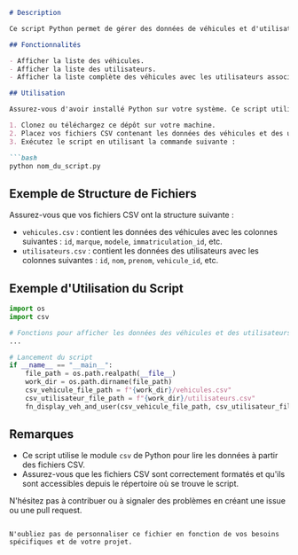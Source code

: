 ```markdown
# Description

Ce script Python permet de gérer des données de véhicules et d'utilisateurs à partir de fichiers CSV contenant des informations sur les véhicules et les utilisateurs associés.

## Fonctionnalités

- Afficher la liste des véhicules.
- Afficher la liste des utilisateurs.
- Afficher la liste complète des véhicules avec les utilisateurs associés.

## Utilisation

Assurez-vous d'avoir installé Python sur votre système. Ce script utilise Python 3.

1. Clonez ou téléchargez ce dépôt sur votre machine.
2. Placez vos fichiers CSV contenant les données des véhicules et des utilisateurs dans le même répertoire que le script.
3. Exécutez le script en utilisant la commande suivante :

```bash
python nom_du_script.py
```

## Exemple de Structure de Fichiers

Assurez-vous que vos fichiers CSV ont la structure suivante :

- `vehicules.csv` : contient les données des véhicules avec les colonnes suivantes : `id`, `marque`, `modele`, `immatriculation_id`, etc.
- `utilisateurs.csv` : contient les données des utilisateurs avec les colonnes suivantes : `id`, `nom`, `prenom`, `vehicule_id`, etc.

## Exemple d'Utilisation du Script

```python
import os
import csv

# Fonctions pour afficher les données des véhicules et des utilisateurs
...

# Lancement du script
if __name__ == "__main__":
    file_path = os.path.realpath(__file__)
    work_dir = os.path.dirname(file_path)
    csv_vehicule_file_path = f"{work_dir}/vehicules.csv"
    csv_utilisateur_file_path = f"{work_dir}/utilisateurs.csv"
    fn_display_veh_and_user(csv_vehicule_file_path, csv_utilisateur_file_path)
```

## Remarques

- Ce script utilise le module `csv` de Python pour lire les données à partir des fichiers CSV.
- Assurez-vous que les fichiers CSV sont correctement formatés et qu'ils sont accessibles depuis le répertoire où se trouve le script.

N'hésitez pas à contribuer ou à signaler des problèmes en créant une issue ou une pull request.
```

N'oubliez pas de personnaliser ce fichier en fonction de vos besoins spécifiques et de votre projet.
